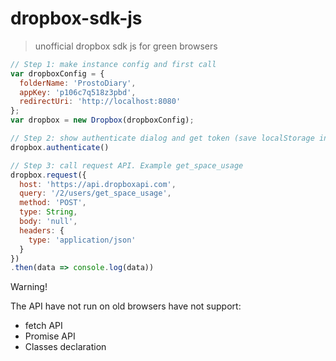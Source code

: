 # dropbox-sdk-js
> unofficial dropbox sdk js for green browsers

```js
// Step 1: make instance config and first call 
var dropboxConfig = {
  folderName: 'ProstoDiary',
  appKey: 'p106c7q518z3pbd',
  redirectUri: 'http://localhost:8080'
};
var dropbox = new Dropbox(dropboxConfig);
```

```js
// Step 2: show authenticate dialog and get token (save localStorage in '__db_token')
dropbox.authenticate()
```

```js
// Step 3: call request API. Example get_space_usage
dropbox.request({
  host: 'https://api.dropboxapi.com',
  query: '/2/users/get_space_usage',
  method: 'POST',
  type: String,
  body: 'null',
  headers: {
    type: 'application/json'
  }
})
.then(data => console.log(data))
```


Warning!

The API have not run on old browsers have not support:

* fetch API
* Promise API
* Classes declaration
